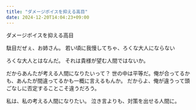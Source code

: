 ```yaml
---
title: "ダメージボイスを抑える高目"
date: 2024-12-20T14:04:23+09:00
---
```

ダメージボイスを抑える高目

駄目だぜぇ、お姉さん。
若い頃に我慢してちゃ、ろくな大人にならない

ろくな大人とはなんだ。
それは貴様が望む人間ではないか。

だからあんたが考える人間になりたいって？
世の中は平等だ。俺が合ってるかも、あんたが間違ってるかも一概に言えるもんか。
だからよ、俺が違うって頭ごなしに否定することこそ違うだろう。

私は、私の考える人間になりたい。
泣き言よりも、対策を出せる人間に。
